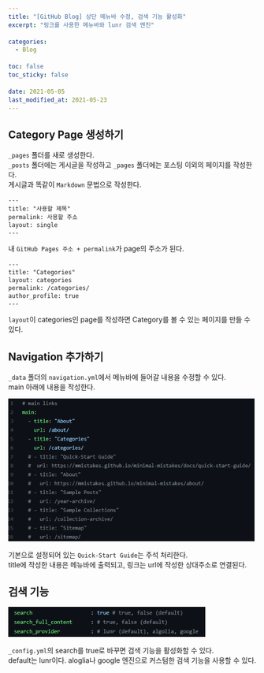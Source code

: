 ```yaml
---
title: "[GitHub Blog] 상단 메뉴바 수정, 검색 기능 활성화"
excerpt: "링크를 사용한 메뉴바와 lunr 검색 엔진"

categories:
  - Blog

toc: false
toc_sticky: false

date: 2021-05-05
last_modified_at: 2021-05-23
---  
```


## Category Page 생성하기  
`_pages` 폴더를 새로 생성한다.  
`_posts` 폴더에는 게시글을 작성하고 `_pages` 폴더에는 포스팅 이외의 페이지를 작성한다.  
게시글과 똑같이 `Markdown` 문법으로 작성한다.  

    ---
    title: "사용할 제목"
    permalink: 사용할 주소
    layout: single
    ---

내 `GitHub Pages 주소 + permalink`가 page의 주소가 된다.  

    ---
    title: "Categories"
    layout: categories
    permalink: /categories/
    author_profile: true
    ---

`layout`이 categories인 page를 작성하면 Category를 볼 수 있는 페이지를 만들 수 있다.  

## Navigation 추가하기  
`_data` 폴더의 `navigation.yml`에서 메뉴바에 들어갈 내용을 수정할 수 있다.  
main 아래에 내용을 작성한다.  

<img src="/assets/images/21050501/21052301_nav.png" width="500em">  

기본으로 설정되어 있는 `Quick-Start Guide`는 주석 처리한다.  
title에 작성한 내용은 메뉴바에 출력되고, 링크는 url에 작성한 상대주소로 연결된다.  

## 검색 기능  

<img src="/assets/images/21050501/21052301_search.png" width="400em">  
  
`_config.yml`의 search를  true로 바꾸면 검색 기능을 활성화할 수 있다.  
default는 lunr이다. aloglia나 google 엔진으로 커스텀한 검색 기능을 사용할 수 있다.  